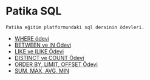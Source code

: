 # Patika SQL
```
Patika eğitim platformundaki sql dersinin ödevleri.
```

- [WHERE ödevi](https://app.patika.dev/moduller/sql/Odev1)
- [BETWEEN ve IN Ödevi](https://app.patika.dev/courses/sql/Odev2)
- [LIKE ve ILIKE Ödevi](https://app.patika.dev/courses/sql/Odev3)
- [DISTINCT ve COUNT Ödevi](https://app.patika.dev/courses/sql/Odev4)
- [ORDER BY, LIMIT, OFFSET Ödevi](https://app.patika.dev/courses/sql/Odev5)
- [SUM, MAX, AVG, MIN](https://app.patika.dev/courses/sql/Odev6)
